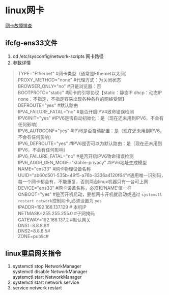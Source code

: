 # linux网卡
[网卡故障排查](https://note.youdao.com/ynoteshare1/index.html?id=beae0c9a451ffa66127ffb5a0da7a063&type=note)
## ifcfg-ens33文件
1. cd /etc/sysconfig/network-scripts 网卡路径
2. 参数详情
> TYPE="Ethernet"		#网卡类型（通常是Ethemet以太网）  
> PROXY_METHOD="none"	#代理方式：为关闭状态  
> BROWSER_ONLY="no"	#只是浏览器：否  
> BOOTPROTO="static"	#网卡的引导协议【static：静态IP  dhcp：动态IP   none：不指定，不指定容易出现各种各样的网络受限】  
> DEFROUTE="yes"		#默认路由  
> IPV4_FAILURE_FATAL="no"		#是否开启IPV4致命错误检测  
> IPV6INIT="yes"		#IPV6是否自动初始化：是（现在还未用到IPV6，不会有任何影响）  
> IPV6_AUTOCONF="yes"	#IPV6是否自动配置：是（现在还未用到IPV6，不会有任何影响）  
> IPV6_DEFROUTE="yes"	#IPV6是否可以为默认路由：是（现在还未用到IPV6，不会有任何影响）  
> IPV6_FAILURE_FATAL="no"		#是否开启IPV6致命错误检测  
> IPV6_ADDR_GEN_MODE="stable-privacy"	#IPV6地址生成模型  
> NAME="ens33"		#网卡物理设备名称  
> UUID="ab60d501-535b-49f5-a76b-3336a4120f64"#通用唯一识别码，每一个网卡都会有，不能重复，否则两台linux机器只有一台可上网  
> DEVICE="ens33"		#网卡设备名称，必须和‘NAME’值一样
> ONBOOT="yes"		#是否开机启动，要想网卡开机就启动或通过 `systemctl restart network`控制网卡,必须设置为 `yes`  
> IPADDR=192.168.137.129		# 本机IP  
> NETMASK=255.255.255.0		#子网掩码  
> GATEWAY=192.168.137.2		#默认网关  
> DNS1=8.8.8.8#  
> DNS2=8.8.8.5#  
> ZONE=public#  

## linux重启网关指令
1. systemctl stop NetworkManager  
   systemctl disable NetworkManager  
   systemctl start NetworkManager  
2. systemctl start network.service
3. service network restart


